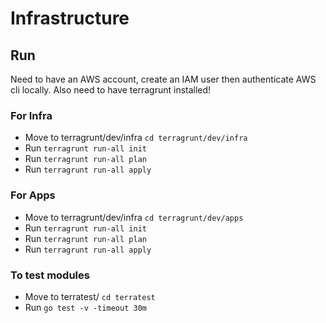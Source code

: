 # Infrastructure

## Run

Need to have an AWS account, create an IAM user then authenticate AWS cli locally.
Also need to have terragrunt installed!

### For Infra

- Move to terragrunt/dev/infra `cd terragrunt/dev/infra`
- Run `terragrunt run-all init`
- Run `terragrunt run-all plan`
- Run `terragrunt run-all apply`

### For Apps

- Move to terragrunt/dev/infra `cd terragrunt/dev/apps`
- Run `terragrunt run-all init`
- Run `terragrunt run-all plan`
- Run `terragrunt run-all apply`

### To test modules

- Move to terratest/ `cd terratest`
- Run `go test -v -timeout 30m`

